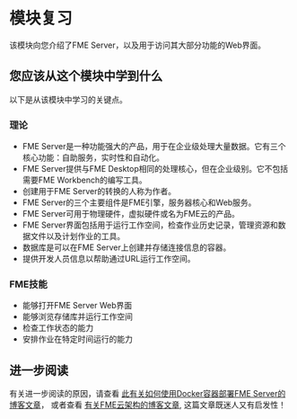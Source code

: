 # 模块复习

该模块向您介绍了FME Server，以及用于访问其大部分功能的Web界面。

## 您应该从这个模块中学到什么 ##

以下是从该模块中学习的关键点。

### 理论 ###

- FME Server是一种功能强大的产品，用于在企业级处理大量数据。它有三个核心功能：自助服务，实时性和自动化。
- FME Server提供与FME Desktop相同的处理核心，但在企业级别。它不包括需要FME Workbench的编写工具。
- 创建用于FME Server的转换的人称为作者。
- FME Server的三个主要组件是FME引擎，服务器核心和Web服务。
- FME Server可用于物理硬件，虚拟硬件或名为FME云的产品。
- FME Server界面包括用于运行工作空间，检查作业历史记录，管理资源和数据文件以及计划作业的工具。
- 数据库是可以在FME Server上创建并存储连接信息的容器。
- 提供开发人员信息以帮助通过URL运行工作空间。

### FME技能 ###

- 能够打开FME Server Web界面
- 能够浏览存储库并运行工作空间
- 检查工作状态的能力
- 安排作业在特定时间运行的能力

## 进一步阅读 ##

有关进一步阅读的原因，请查看 [此有关如何使用Docker容器部署FME Server的博客文章](http://blog.safe.com/2016/02/fme-server-for-docker-technology-preview/)， 或者查看 [有关FME云架构的博客文章](http://blog.safe.com/2015/10/behind-the-scenes-fme-cloud-overview-and-architecture/), 这篇文章既迷人又有启发性！
